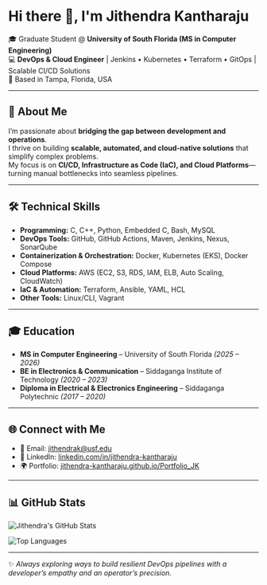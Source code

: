 # Hi there 👋, I'm Jithendra Kantharaju  

🎓 Graduate Student @ **University of South Florida (MS in Computer Engineering)**  
💻 **DevOps & Cloud Engineer** | Jenkins • Kubernetes • Terraform • GitOps | Scalable CI/CD Solutions  
📍 Based in Tampa, Florida, USA  

---

## 🚀 About Me
I’m passionate about **bridging the gap between development and operations**.  
I thrive on building **scalable, automated, and cloud-native solutions** that simplify complex problems.  
My focus is on **CI/CD, Infrastructure as Code (IaC), and Cloud Platforms**—turning manual bottlenecks into seamless pipelines.

---

## 🛠️ Technical Skills
- **Programming:** C, C++, Python, Embedded C, Bash, MySQL  
- **DevOps Tools:** GitHub, GitHub Actions, Maven, Jenkins, Nexus, SonarQube  
- **Containerization & Orchestration:** Docker, Kubernetes (EKS), Docker Compose  
- **Cloud Platforms:** AWS (EC2, S3, RDS, IAM, ELB, Auto Scaling, CloudWatch)  
- **IaC & Automation:** Terraform, Ansible, YAML, HCL  
- **Other Tools:** Linux/CLI, Vagrant  

---

## 🎓 Education
- **MS in Computer Engineering** – University of South Florida *(2025 – 2026)*  
- **BE in Electronics & Communication** – Siddaganga Institute of Technology *(2020 – 2023)*  
- **Diploma in Electrical & Electronics Engineering** – Siddaganga Polytechnic *(2017 – 2020)*  

---

## 🌐 Connect with Me
- 📧 Email: [jithendrak@usf.edu](mailto:jithendrak@usf.edu)  
- 💼 LinkedIn: [linkedin.com/in/jithendra-kantharaju](https://www.linkedin.com/in/jithendra-kantharaju/)  
- 🌍 Portfolio: [jithendra-kantharaju.github.io/Portfolio_JK](https://jithendra-kantharaju.github.io/Portfolio_JK/)  

---

## 📊 GitHub Stats
![Jithendra's GitHub Stats](https://github-readme-stats.vercel.app/api?username=Jithendra-Kantharaju&show_icons=true&theme=radical&include_all_commits=true&count_private=true)

![Top Languages](https://github-readme-stats.vercel.app/api/top-langs/?username=Jithendra-Kantharaju&layout=compact&theme=radical)

---

✨ *Always exploring ways to build resilient DevOps pipelines with a developer’s empathy and an operator’s precision.*
